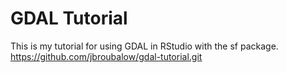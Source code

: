 # GDAL Tutorial
This is my tutorial for using GDAL in RStudio with the sf package.
https://github.com/jbroubalow/gdal-tutorial.git
